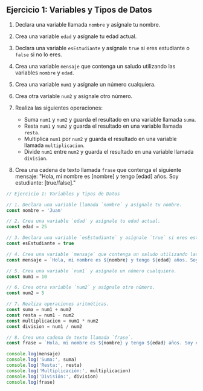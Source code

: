 ## Ejercicio 1: Variables y Tipos de Datos

1. Declara una variable llamada `nombre` y asígnale tu nombre.

2. Crea una variable `edad` y asígnale tu edad actual.

3. Declara una variable `esEstudiante` y asígnale `true` si eres estudiante o `false` si no lo eres.

4. Crea una variable `mensaje` que contenga un saludo utilizando las variables `nombre` y `edad`.

5. Crea una variable `num1` y asígnale un número cualquiera.

6. Crea otra variable `num2` y asígnale otro número.

7. Realiza las siguientes operaciones:

   - Suma `num1` y `num2` y guarda el resultado en una variable llamada `suma`.
   - Resta `num1` y `num2` y guarda el resultado en una variable llamada `resta`.
   - Multiplica `num1` por `num2` y guarda el resultado en una variable llamada `multiplicacion`.
   - Divide `num1` entre `num2` y guarda el resultado en una variable llamada `division`.

8. Crea una cadena de texto llamada `frase` que contenga el siguiente mensaje: "Hola, mi nombre es [nombre] y tengo [edad] años. Soy estudiante: [true/false]."

```javascript
// Ejercicio 1: Variables y Tipos de Datos

// 1. Declara una variable llamada `nombre` y asígnale tu nombre.
const nombre = 'Juan'

// 2. Crea una variable `edad` y asígnale tu edad actual.
const edad = 25

// 3. Declara una variable `esEstudiante` y asígnale `true` si eres estudiante o `false` si no lo eres.
const esEstudiante = true

// 4. Crea una variable `mensaje` que contenga un saludo utilizando las variables `nombre` y `edad`.
const mensaje = `Hola, mi nombre es ${nombre} y tengo ${edad} años. Soy estudiante: ${esEstudiante}.`

// 5. Crea una variable `num1` y asígnale un número cualquiera.
const num1 = 10

// 6. Crea otra variable `num2` y asígnale otro número.
const num2 = 5

// 7. Realiza operaciones aritméticas.
const suma = num1 + num2
const resta = num1 - num2
const multiplicacion = num1 * num2
const division = num1 / num2

// 8. Crea una cadena de texto llamada `frase`.
const frase = `Hola, mi nombre es ${nombre} y tengo ${edad} años. Soy estudiante: ${esEstudiante}.`

console.log(mensaje)
console.log('Suma:', suma)
console.log('Resta:', resta)
console.log('Multiplicación:', multiplicacion)
console.log('División:', division)
console.log(frase)
```
